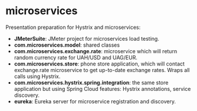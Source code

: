 # microservices
Presentation preparation for Hystrix and microservices:
- **JMeterSuite**: JMeter project for microservices load testing.
- **com.microservices.model**: shared classes
- **com.microservices.exchange.rate**: microservice which will return random currency rate for UAH/USD and UAG/EUR.
- **com.microservices.store**: phone store application, which will contact exchange.rate microservice to get up-to-date exchange rates. Wraps all calls using Hystrix.
- **com.microservices.hystrix.spring.integration**: the same store application but using Spring Cloud features: Hystrix annotations, service discovery.
- **eureka**: Eureka server for microservice registration and discovery.
